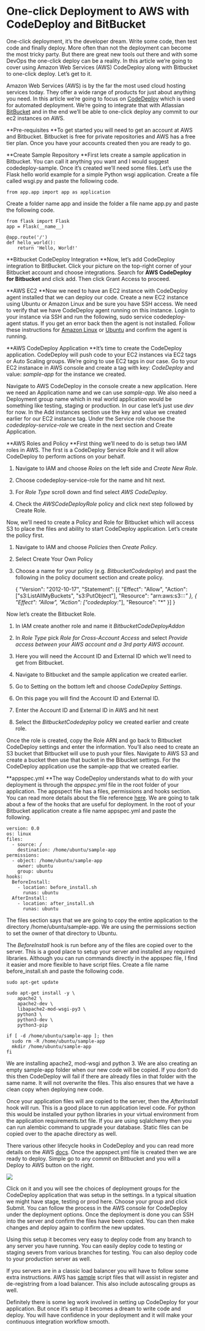 
# One-click Deployment to AWS with CodeDeploy and BitBucket



One-click deployment, it’s the developer dream. Write some code, then test code and finally deploy. More often than not the deployment can become the most tricky party. But there are great new tools out there and with some DevOps the one-click deploy can be a reality. In this article we’re going to cover using Amazon Web Services (AWS) CodeDeploy along with Bitbucket to one-click deploy. Let’s get to it.

Amazon Web Services (AWS) is by the far the most used cloud hosting services today. They offer a wide range of products for just about anything you need. In this article we’re going to focus on [CodeDeploy](https://aws.amazon.com/codedeploy/) which is used for automated deployment. We’re going to integrate that with Atlassian [BitBucket](https://bitbucket.org/) and in the end we’ll be able to one-click deploy any commit to our ec2 instances on AWS.

**Pre-requisites
**To get started you will need to get an account at AWS and Bitbucket. Bitbucket is free for private repositories and AWS has a free tier plan. Once you have your accounts created then you are ready to go.

**Create Sample Repository
**First lets create a sample application in Bitbucket. You can call it anything you want and I would suggest codedeploy-sample. Once it’s created we’ll need some files. Let’s use the Flask hello world example for a simple Python wsgi application. Create a file called wsgi.py and paste the following code.

    from app.app import app as application

Create a folder name app and inside the folder a file name app.py and paste the following code.

    from flask import Flask
    app = Flask(__name__)
    
    @app.route('/')
    def hello_world():
        return 'Hello, World!'

**Bitbucket CodeDeploy Integration
**Now, let’s add CodeDeploy integration to BitBucket. Click your picture on the top-right corner of your Bitbucket account and choose integrations. Search for **AWS CodeDeploy for Bitbucket** and click add. Then click Grant Access to proceed.

**AWS EC2
**Now we need to have an EC2 instance with CodeDeploy agent installed that we can deploy our code. Create a new EC2 instance using Ubuntu or Amazon Linux and be sure you have SSH access. We need to verify that we have CodeDeploy agent running on this instance. Login to your instance via SSH and run the following, sudo service codedeploy-agent status. If you get an error back then the agent is not installed. Follow these instructions for [Amazon Linux](http://docs.aws.amazon.com/codedeploy/latest/userguide/how-to-run-agent-install.html#how-to-run-agent-install-linux) or [Ubuntu](http://docs.aws.amazon.com/codedeploy/latest/userguide/how-to-run-agent-install.html#how-to-run-agent-install-ubuntu) and confirm the agent is running.

**AWS CodeDeploy Application
**It’s time to create the CodeDeploy application. CodeDeploy will push code to your EC2 instances via EC2 tags or Auto Scaling groups. We’re going to use EC2 tags in our case. Go to your EC2 instanace in AWS console and create a tag with key: *CodeDeploy* and value: *sample-app* for the instance we created.

Navigate to AWS CodeDeploy in the console create a new application. Here we need an Application name and we can use *sample-app*. We also need a Deployment group name which in real world application would be something like testing, staging or production. In our case let’s just use *dev* for now. In the Add instances section use the key and value we created earlier for our EC2 instance tag. Under the Service role choose the *codedeploy-service-role* we create in the next section and Create Application.

**AWS Roles and Policy
**First thing we’ll need to do is setup two IAM roles in AWS. The first is a CodeDeploy Service Role and it will allow CodeDeploy to perform actions on your behalf.

1. Navigate to IAM and choose *Roles* on the left side and *Create New Role*.

1. Choose codedeploy-service-role for the name and hit next.

1. For *Role Type* scroll down and find select *AWS CodeDeploy*.

1. Check the *AWSCodeDeployRole* policy and click next step followed by Create Role.

Now, we’ll need to create a Policy and Role for Bitbucket which will access S3 to place the files and ability to start CodeDeploy application. Let’s create the policy first.

1. Navigate to IAM and choose *Policies* then *Create Policy*.

1. Select Create Your Own Policy

1. Choose a name for your policy (e.g. *BitbucketCodedeploy*) and past the following in the policy document section and create policy.

    {
        "Version": "2012-10-17",
        "Statement": [{
            "Effect": "Allow",
            "Action": ["s3:ListAllMyBuckets", "s3:PutObject"],
            "Resource": "arn:aws:s3:::*"
        }, {
            "Effect": "Allow",
            "Action": ["codedeploy:*"],
            "Resource": "*"
        }]
    }

Now let’s create the Bitbucket Role.

1. In IAM create another role and name it *BitbucketCodeDeployAddon*

1. In *Role Type* pick *Role for Cross-Account Access* and select *Provide access between your AWS account and a 3rd party AWS account*.

1. Here you will need the Account ID and External ID which we’ll need to get from Bitbucket.

1. Navigate to Bitbucket and the sample application we created earlier.

1. Go to Setting on the bottom left and choose *CodeDeploy Settings*.

1. On this page you will find the Account ID and External ID.

1. Enter the Account ID and External ID in AWS and hit next

1. Select the *BitbucketCodedeploy* policy we created earlier and create role.

Once the role is created, copy the Role ARN and go back to Bitbucket CodeDeploy settings and enter the information. You’ll also need to create an S3 bucket that Bitbucket will use to push your files. Navigate to AWS S3 and create a bucket then use that bucket in the Bibucket settings. For the CodeDeploy application use the sample-app that we created earlier.

**appspec.yml
**The way CodeDeploy understands what to do with your deployment is through the *appspec.yml* file in the root folder of your application. The appspect file has a files, permissions and hooks section. You can read more details about the file reference [here](http://docs.aws.amazon.com/codedeploy/latest/userguide/app-spec-ref.html). We are going to talk about a few of the hooks that are useful for deployment. In the root of your Bitbucket application create a file name appspec.yml and paste the following.

    version: 0.0
    os: linux
    files:
      - source: /
        destination: /home/ubuntu/sample-app
    permissions:
      - object: /home/ubuntu/sample-app
        owner: ubuntu
        group: ubuntu
    hooks:
      BeforeInstall:
        - location: before_install.sh
          runas: ubuntu
      AfterInstall:
        - location: after_install.sh
          runas: ubuntu

The files section says that we are going to copy the entire application to the directory /home/ubuntu/sample-app. We are using the permissions section to set the owner of that directory to Ubuntu.

The *BeforeInstall* hook is run before any of the files are copied over to the server. This is a good place to setup your server and installed any required libraries. Although you can run commands directly in the appspec file, I find it easier and more flexible to have script files. Create a file name before_install.sh and paste the following code.

    sudo apt-get update
    
    sudo apt-get install -y \
        apache2 \
        apache2-dev \
        libapache2-mod-wsgi-py3 \
        python3 \
        python3-dev \
        python3-pip
    
    if [ -d /home/ubuntu/sample-app ]; then
      sudo rm -R /home/ubuntu/sample-app
      mkdir /home/ubuntu/sample-app
    fi

We are installing apache2, mod-wsgi and python 3. We are also creating an empty sample-app folder when our new code will be copied. If you don’t do this then CodeDeploy will fail if there are already files in that folder with the same name. It will not overwrite the files. This also ensures that we have a clean copy when deploying new code.

Once your application files will are copied to the server, then the *AfterInstall* hook will run. This is a good place to run application level code. For python this would be installed your python libraries in your virtual environment from the application requirements.txt file. If you are using sqlalchemy then you can run alembic command to upgrade your database. Static files can be copied over to the apache directory as well.

There various other lifecycle hooks in CodeDeploy and you can read more details on the AWS [docs](http://docs.aws.amazon.com/codedeploy/latest/userguide/app-spec-ref-hooks.html). Once the appspect.yml file is created then we are ready to deploy. Simple go to any commit on Bitbucket and you will a Deploy to AWS button on the right.

![](https://cdn-images-1.medium.com/max/2000/1*uTj2c1iPX7lE389ZCLhIVQ.png)

Click on it and you will see the choices of deployment groups for the CodeDeploy application that was setup in the settings. In a typical situation we might have stage, testing or prod here. Choose your group and click Submit. You can follow the process in the AWS console for CodeDeploy under the deployment options. Once the deployment is done you can SSH into the server and confirm the files have been copied. You can then make changes and deploy again to confirm the new updates.

Using this setup it becomes very easy to deploy code from any branch to any server you have running. You can easily deploy code to testing or staging severs from various branches for testing. You can also deploy code to your production server as well.

If you servers are in a classic load balancer you will have to follow some extra instructions. AWS has [sample](http://docs.aws.amazon.com/codedeploy/latest/userguide/elastic-load-balancing-integ.html) script files that will assist in register and de-registring from a load balancer. This also include autoscaling groups as well.

Definitely there is some leg work involved in setting up CodeDeploy for your application. But once it’s setup it becomes a dream to write code and deploy. You will have confidence in your deployment and it will make your continuous integration workflow smooth.
